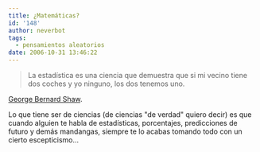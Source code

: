 ```yaml
---
title: ¿Matemáticas?
id: '148'
author: neverbot
tags:
  - pensamientos aleatorios
date: 2006-10-31 13:46:22
---
```


> La estadística es una ciencia que demuestra que si mi vecino tiene dos coches y yo ninguno, los dos tenemos uno.

[George Bernard Shaw](http://en.wikipedia.org/wiki/George_Bernard_Shaw).

Lo que tiene ser de ciencias (de ciencias "de verdad" quiero decir) es que cuando alguien te habla de estadísticas, porcentajes, predicciones de futuro y demás mandangas, siempre te lo acabas tomando todo con un cierto escepticismo...
